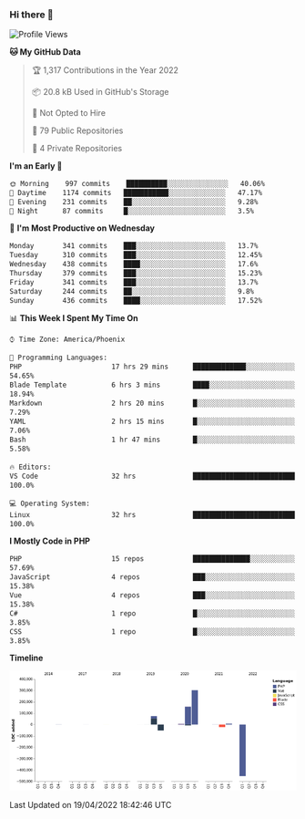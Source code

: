 ### Hi there 👋

<!--START_SECTION:waka-->
![Profile Views](http://img.shields.io/badge/Profile%20Views-0-blue)

**🐱 My GitHub Data** 

> 🏆 1,317 Contributions in the Year 2022
 > 
> 📦 20.8 kB Used in GitHub's Storage 
 > 
> 🚫 Not Opted to Hire
 > 
> 📜 79 Public Repositories 
 > 
> 🔑 4 Private Repositories  
 > 
**I'm an Early 🐤** 

```text
🌞 Morning    997 commits    ██████████░░░░░░░░░░░░░░░   40.06% 
🌆 Daytime    1174 commits   ███████████░░░░░░░░░░░░░░   47.17% 
🌃 Evening    231 commits    ██░░░░░░░░░░░░░░░░░░░░░░░   9.28% 
🌙 Night      87 commits     █░░░░░░░░░░░░░░░░░░░░░░░░   3.5%

```
📅 **I'm Most Productive on Wednesday** 

```text
Monday       341 commits    ███░░░░░░░░░░░░░░░░░░░░░░   13.7% 
Tuesday      310 commits    ███░░░░░░░░░░░░░░░░░░░░░░   12.45% 
Wednesday    438 commits    ████░░░░░░░░░░░░░░░░░░░░░   17.6% 
Thursday     379 commits    ███░░░░░░░░░░░░░░░░░░░░░░   15.23% 
Friday       341 commits    ███░░░░░░░░░░░░░░░░░░░░░░   13.7% 
Saturday     244 commits    ██░░░░░░░░░░░░░░░░░░░░░░░   9.8% 
Sunday       436 commits    ████░░░░░░░░░░░░░░░░░░░░░   17.52%

```


📊 **This Week I Spent My Time On** 

```text
⌚︎ Time Zone: America/Phoenix

💬 Programming Languages: 
PHP                      17 hrs 29 mins      █████████████░░░░░░░░░░░░   54.65% 
Blade Template           6 hrs 3 mins        ████░░░░░░░░░░░░░░░░░░░░░   18.94% 
Markdown                 2 hrs 20 mins       █░░░░░░░░░░░░░░░░░░░░░░░░   7.29% 
YAML                     2 hrs 15 mins       █░░░░░░░░░░░░░░░░░░░░░░░░   7.06% 
Bash                     1 hr 47 mins        █░░░░░░░░░░░░░░░░░░░░░░░░   5.58%

🔥 Editors: 
VS Code                  32 hrs              █████████████████████████   100.0%

💻 Operating System: 
Linux                    32 hrs              █████████████████████████   100.0%

```

**I Mostly Code in PHP** 

```text
PHP                      15 repos            ██████████████░░░░░░░░░░░   57.69% 
JavaScript               4 repos             ███░░░░░░░░░░░░░░░░░░░░░░   15.38% 
Vue                      4 repos             ███░░░░░░░░░░░░░░░░░░░░░░   15.38% 
C#                       1 repo              █░░░░░░░░░░░░░░░░░░░░░░░░   3.85% 
CSS                      1 repo              █░░░░░░░░░░░░░░░░░░░░░░░░   3.85%

```


**Timeline**

![Chart not found](https://raw.githubusercontent.com/mikebronner/mikebronner/master/charts/bar_graph.png) 


 Last Updated on 19/04/2022 18:42:46 UTC
<!--END_SECTION:waka-->

<!--
**mikebronner/mikebronner** is a ✨ _special_ ✨ repository because its `README.md` (this file) appears on your GitHub profile.

Here are some ideas to get you started:

- 🔭 I’m currently working on ...
- 🌱 I’m currently learning ...
- 👯 I’m looking to collaborate on ...
- 🤔 I’m looking for help with ...
- 💬 Ask me about ...
- 📫 How to reach me: ...
- 😄 Pronouns: ...
- ⚡ Fun fact: ...
-->
